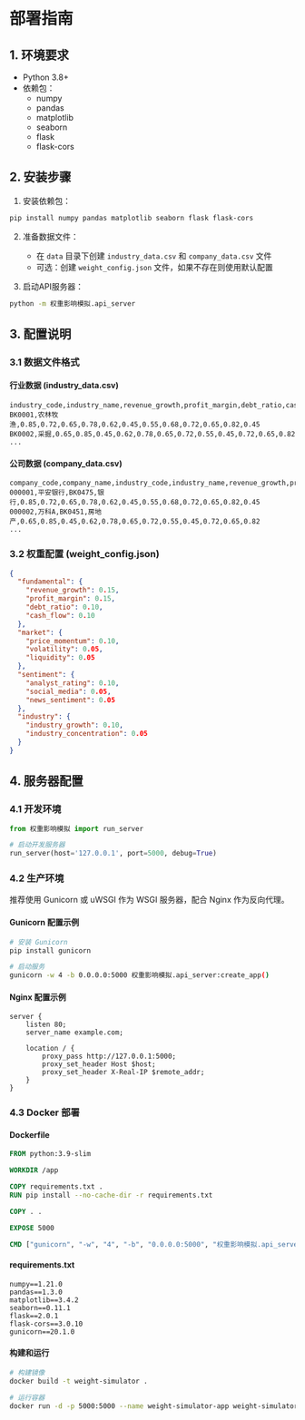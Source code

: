 # 部署指南

## 1. 环境要求

- Python 3.8+
- 依赖包：
  - numpy
  - pandas
  - matplotlib
  - seaborn
  - flask
  - flask-cors

## 2. 安装步骤

1. 安装依赖包：
```bash
pip install numpy pandas matplotlib seaborn flask flask-cors
```

2. 准备数据文件：
   - 在 `data` 目录下创建 `industry_data.csv` 和 `company_data.csv` 文件
   - 可选：创建 `weight_config.json` 文件，如果不存在则使用默认配置

3. 启动API服务器：
```bash
python -m 权重影响模拟.api_server
```

## 3. 配置说明

### 3.1 数据文件格式

#### 行业数据 (industry_data.csv)

```csv
industry_code,industry_name,revenue_growth,profit_margin,debt_ratio,cash_flow,price_momentum,volatility,liquidity,analyst_rating,social_media,news_sentiment,industry_growth,industry_concentration
BK0001,农林牧渔,0.85,0.72,0.65,0.78,0.62,0.45,0.55,0.68,0.72,0.65,0.82,0.45
BK0002,采掘,0.65,0.85,0.45,0.62,0.78,0.65,0.72,0.55,0.45,0.72,0.65,0.82
...
```

#### 公司数据 (company_data.csv)

```csv
company_code,company_name,industry_code,industry_name,revenue_growth,profit_margin,debt_ratio,cash_flow,price_momentum,volatility,liquidity,analyst_rating,social_media,news_sentiment,industry_growth,industry_concentration
000001,平安银行,BK0475,银行,0.85,0.72,0.65,0.78,0.62,0.45,0.55,0.68,0.72,0.65,0.82,0.45
000002,万科A,BK0451,房地产,0.65,0.85,0.45,0.62,0.78,0.65,0.72,0.55,0.45,0.72,0.65,0.82
...
```

### 3.2 权重配置 (weight_config.json)

```json
{
  "fundamental": {
    "revenue_growth": 0.15,
    "profit_margin": 0.15,
    "debt_ratio": 0.10,
    "cash_flow": 0.10
  },
  "market": {
    "price_momentum": 0.10,
    "volatility": 0.05,
    "liquidity": 0.05
  },
  "sentiment": {
    "analyst_rating": 0.10,
    "social_media": 0.05,
    "news_sentiment": 0.05
  },
  "industry": {
    "industry_growth": 0.10,
    "industry_concentration": 0.05
  }
}
```

## 4. 服务器配置

### 4.1 开发环境

```python
from 权重影响模拟 import run_server

# 启动开发服务器
run_server(host='127.0.0.1', port=5000, debug=True)
```

### 4.2 生产环境

推荐使用 Gunicorn 或 uWSGI 作为 WSGI 服务器，配合 Nginx 作为反向代理。

#### Gunicorn 配置示例

```bash
# 安装 Gunicorn
pip install gunicorn

# 启动服务
gunicorn -w 4 -b 0.0.0.0:5000 权重影响模拟.api_server:create_app()
```

#### Nginx 配置示例

```nginx
server {
    listen 80;
    server_name example.com;

    location / {
        proxy_pass http://127.0.0.1:5000;
        proxy_set_header Host $host;
        proxy_set_header X-Real-IP $remote_addr;
    }
}
```

### 4.3 Docker 部署

#### Dockerfile

```dockerfile
FROM python:3.9-slim

WORKDIR /app

COPY requirements.txt .
RUN pip install --no-cache-dir -r requirements.txt

COPY . .

EXPOSE 5000

CMD ["gunicorn", "-w", "4", "-b", "0.0.0.0:5000", "权重影响模拟.api_server:create_app()"]
```

#### requirements.txt

```
numpy==1.21.0
pandas==1.3.0
matplotlib==3.4.2
seaborn==0.11.1
flask==2.0.1
flask-cors==3.0.10
gunicorn==20.1.0
```

#### 构建和运行

```bash
# 构建镜像
docker build -t weight-simulator .

# 运行容器
docker run -d -p 5000:5000 --name weight-simulator-app weight-simulator